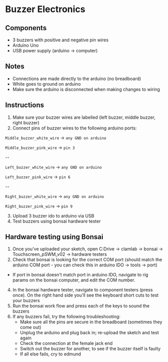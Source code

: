 # Buzzer Electronics

## Components
- 3 buzzers with positive and negative pin wires
- Arduino Uno
- USB power supply (arduino -> computer)

## Notes 
- Connections are made directly to the arduino (no breadboard)
- White goes to ground on arduino
- Make sure the arduino is disconnected when making changes to wiring

## Instructions 
1. Make sure your buzzer wires are labelled (left buzzer, middle buzzer, right buzzer)
2. Connect pins of buzzer wires to the following arduino ports:

`Middle_buzzer_white_wire` -> `any GND on arduino`

`Middle_buzzer_pink_wire` -> `pin 3`

--

`Left_buzzer_white_wire` -> `any GND on arduino`

`Left_buzzer_pink_wire` -> `pin 6`

--

`Right_buzzer_white_wire` -> `any GND on arduino` 

`Right_buzzer_pink_wire` -> `pin 9`

3. Upload 3 buzzer ido to arduino via USB
4. Test buzzers using bonsai hardware tester

## Hardware testing using Bonsai 
1. Once you've uploaded your sketch, open C:Drive -> clamlab -> bonsai -> Touchscreen_pSWM_v02 -> hardware testers
2. Check that bonsai is looking for the correct COM port (should match the arduino COM port - you can check this in arduino IDO -> tools -> port)
  - If port in bonsai doesn't match port in arduino IDO, navigate to rig params on the bonsai computer, and edit the COM number.
4. In the bonsai hardware tester, navigate to component testers (press once). On the right hand side you'll see the keyboard short cuts to test your buzzers
5. Run the bonsai work flow and press each of the keys to sound the buzzers
6. If any buzzers fail, try the following troubleshooting:
   - Make sure all the pins are secure in the breadboard (sometimes they come out)
   - Unplug the arduino and plug back in; re-upload the sketch and test again
   - Check the connection at the female jack end
   - Switch out the buzzer for another, to see if the buzzer itself is faulty
   - If all else fails, cry to edmund

